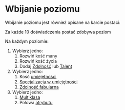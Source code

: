 # Wbijanie poziomu

Wbijanie poziomu jest również opisane na karcie postaci:

Za każde 10 doświadczenia postać zdobywa poziom

Na każdym poziomie:

1. Wybierz jedno:
   1. Rozwiń kość many
   2. Rozwiń kość życia
   3. Dodaj [Zdolność](docs/zdolnosc.md) lub [Talent](docs/talent.md)
2. Wybierz jedno:
   1. Kość [umiejętności](/docs/umiejetnosci.md)
   2. [Specjalizacja w umiejętności](/docs/specjalizacja-w-umiejetnosci.md)
   3. [Zdolność fabularna](/docs/zdolnosc-fabularna.md)
3. Wybierz jedno:
   1. [Multiklasa](docs/multiklasowosc.md)
   2. Połowa [atrybutu](docs/atrybuty.md) 
